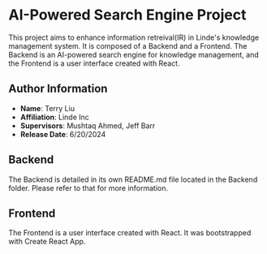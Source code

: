 # AI-Powered Search Engine Project

This project aims to enhance information retreival(IR) in Linde's knowledge management system. It is composed of a Backend and a Frontend. The Backend is an AI-powered search engine for knowledge management, and the Frontend is a user interface created with React.

## Author Information

- **Name**: Terry Liu
- **Affiliation**: Linde Inc
- **Supervisors**: Mushtaq Ahmed, Jeff Barr
- **Release Date**: 6/20/2024

## Backend

The Backend is detailed in its own README.md file located in the Backend folder. Please refer to that for more information.

## Frontend

The Frontend is a user interface created with React. It was bootstrapped with Create React App.
